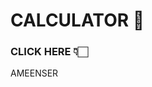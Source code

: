 <p margin="center"> 

  # CALCULATOR 👀
</p>

### CLICK HERE 👇🏻

  <a herf='https://elfen00xx.github.io/CALCULATOR-/'
  s='https://elfen00xx.github.io/CALCULATOR-/'>AMEENSER</a>
